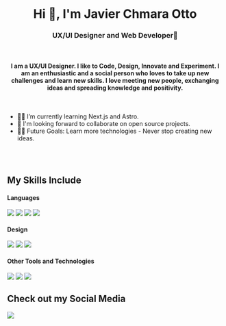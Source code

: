 <h1 align="center">Hi 👋, I'm Javier Chmara Otto</h1>
<h3 align="center">UX/UI Designer and Web Developer🌟</h3>
<br/>
<h4 align="center">I am a UX/UI Designer. I like to Code, Design, Innovate and Experiment. I am an enthusiastic and a social person who loves to take up new challenges and learn new skills. I love meeting new people, exchanging ideas and spreading knowledge and positivity.</h4>

<br/>

- 👨‍💻 I’m currently learning Next.js and Astro.
- 🙌 I'm looking forward to collaborate on open source projects.
- 💪🏼 Future Goals: Learn more technologies - Never stop creating new ideas.
<br/>
<br/>

## My Skills Include

<h4> Languages </h4>
<span> 
  <img src="https://img.shields.io/badge/HTML5-E34F26?style=for-the-badge&logo=html5&logoColor=white">
  <img src="https://img.shields.io/badge/CSS3-1572B6?style=for-the-badge&logo=css3&logoColor=white">
  <img src="https://img.shields.io/badge/JavaScript-F7DF1E?style=for-the-badge&logo=javascript&logoColor=black">
  <img src="https://img.shields.io/badge/react-%2320232a.svg?style=for-the-badge&logo=react&logoColor=%2361DAFB">
</span>

<h4> Design </h4>
<span>
  <img src="https://img.shields.io/badge/figma-%23F24E1E.svg?style=for-the-badge&logo=figma&logoColor=white">
  <img src="https://img.shields.io/badge/Adobe%20XD-470137?style=for-the-badge&logo=Adobe%20XD&logoColor=#FF61F6">
  <img src="https://img.shields.io/badge/Framer-black?style=for-the-badge&logo=framer&logoColor=blue">
</span>


<h4> Other Tools and Technologies </h4>
<span>
  <img src="https://img.shields.io/badge/Git-F05032?style=for-the-badge&logo=git&logoColor=white">
  <img src="https://img.shields.io/badge/Notion-%23000000.svg?style=for-the-badge&logo=notion&logoColor=white">
  <img src="https://img.shields.io/badge/jira-%230A0FFF.svg?style=for-the-badge&logo=jira&logoColor=white">

</span>

## Check out my Social Media
<span>
  <a href= "www.linkedin.com/in/javier-chmara-otto">
    <img src="https://img.shields.io/badge/linkedin-%230077B5.svg?style=for-the-badge&logo=linkedin&logoColor=white"
  <img src="https://img.shields.io/badge/Behance-1769ff?style=for-the-badge&logo=behance&logoColor=white">
  
</span>
